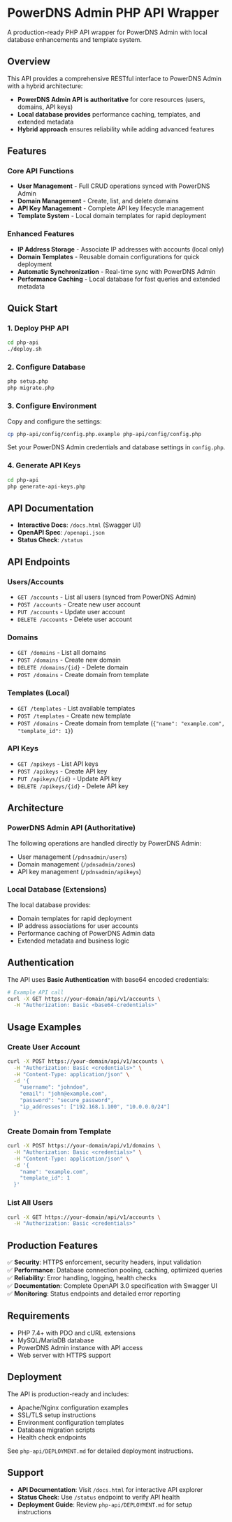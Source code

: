 # PowerDNS Admin PHP API Wrapper

A production-ready PHP API wrapper for PowerDNS Admin with local database enhancements and template system.

## Overview

This API provides a comprehensive RESTful interface to PowerDNS Admin with a hybrid architecture:

- **PowerDNS Admin API is authoritative** for core resources (users, domains, API keys)
- **Local database provides** performance caching, templates, and extended metadata
- **Hybrid approach** ensures reliability while adding advanced features

## Features

### Core API Functions
- **User Management** - Full CRUD operations synced with PowerDNS Admin
- **Domain Management** - Create, list, and delete domains  
- **API Key Management** - Complete API key lifecycle management
- **Template System** - Local domain templates for rapid deployment

### Enhanced Features
- **IP Address Storage** - Associate IP addresses with accounts (local only)
- **Domain Templates** - Reusable domain configurations for quick deployment
- **Automatic Synchronization** - Real-time sync with PowerDNS Admin
- **Performance Caching** - Local database for fast queries and extended metadata

## Quick Start

### 1. Deploy PHP API
```bash
cd php-api
./deploy.sh
```

### 2. Configure Database
```bash
php setup.php
php migrate.php
```

### 3. Configure Environment
Copy and configure the settings:
```bash
cp php-api/config/config.php.example php-api/config/config.php
```

Set your PowerDNS Admin credentials and database settings in `config.php`.

### 4. Generate API Keys
```bash
cd php-api
php generate-api-keys.php
```

## API Documentation

- **Interactive Docs**: `/docs.html` (Swagger UI)  
- **OpenAPI Spec**: `/openapi.json`
- **Status Check**: `/status`

## API Endpoints

### Users/Accounts
- `GET /accounts` - List all users (synced from PowerDNS Admin)
- `POST /accounts` - Create new user account
- `PUT /accounts` - Update user account  
- `DELETE /accounts` - Delete user account

### Domains
- `GET /domains` - List all domains
- `POST /domains` - Create new domain
- `DELETE /domains/{id}` - Delete domain
- `POST /domains` - Create domain from template

### Templates (Local)
- `GET /templates` - List available templates
- `POST /templates` - Create new template
- `POST /domains` - Create domain from template (`{"name": "example.com", "template_id": 1}`)

### API Keys
- `GET /apikeys` - List API keys
- `POST /apikeys` - Create API key
- `PUT /apikeys/{id}` - Update API key
- `DELETE /apikeys/{id}` - Delete API key

## Architecture

### PowerDNS Admin API (Authoritative)
The following operations are handled directly by PowerDNS Admin:
- User management (`/pdnsadmin/users`)
- Domain management (`/pdnsadmin/zones`)
- API key management (`/pdnsadmin/apikeys`)

### Local Database (Extensions)
The local database provides:
- Domain templates for rapid deployment
- IP address associations for user accounts
- Performance caching of PowerDNS Admin data
- Extended metadata and business logic

## Authentication

The API uses **Basic Authentication** with base64 encoded credentials:

```bash
# Example API call
curl -X GET https://your-domain/api/v1/accounts \
  -H "Authorization: Basic <base64-credentials>"
```

## Usage Examples

### Create User Account
```bash
curl -X POST https://your-domain/api/v1/accounts \
  -H "Authorization: Basic <credentials>" \
  -H "Content-Type: application/json" \
  -d '{
    "username": "johndoe",
    "email": "john@example.com",
    "password": "secure_password",
    "ip_addresses": ["192.168.1.100", "10.0.0.0/24"]
  }'
```

### Create Domain from Template
```bash
curl -X POST https://your-domain/api/v1/domains \
  -H "Authorization: Basic <credentials>" \
  -H "Content-Type: application/json" \
  -d '{
    "name": "example.com", 
    "template_id": 1
  }'
```

### List All Users
```bash
curl -X GET https://your-domain/api/v1/accounts \
  -H "Authorization: Basic <credentials>"
```

## Production Features

✅ **Security**: HTTPS enforcement, security headers, input validation  
✅ **Performance**: Database connection pooling, caching, optimized queries  
✅ **Reliability**: Error handling, logging, health checks  
✅ **Documentation**: Complete OpenAPI 3.0 specification with Swagger UI  
✅ **Monitoring**: Status endpoints and detailed error reporting  

## Requirements

- PHP 7.4+ with PDO and cURL extensions
- MySQL/MariaDB database
- PowerDNS Admin instance with API access
- Web server with HTTPS support

## Deployment

The API is production-ready and includes:
- Apache/Nginx configuration examples
- SSL/TLS setup instructions  
- Environment configuration templates
- Database migration scripts
- Health check endpoints

See `php-api/DEPLOYMENT.md` for detailed deployment instructions.

## Support

- **API Documentation**: Visit `/docs.html` for interactive API explorer
- **Status Check**: Use `/status` endpoint to verify API health
- **Deployment Guide**: Review `php-api/DEPLOYMENT.md` for setup instructions

